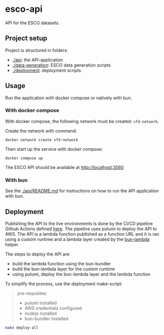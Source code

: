 # esco-api

API for the ESCO datasets.

## Project setup

Project is structured in folders:

- [./api](./api): the API-application
- [./data-generation](./data-generation): ESCO data generation scripts
- [./deployment](./deployment): deployment scripts

## Usage

Run the application with docker compose or natively with bun.

### With docker compose

With docker compose, the following network must be created: `vfd-network`.

Create the network with command:

```
docker network create vfd-network
```

Then start up the service with docker compose:

```
docker compose up
```

The ESCO API should be available at [http://localhost:3560](http://localhost:3560)

### With bun

See the [./api/README.md](./api/README.md) for instructions on how to run the API application with bun.

## Deployment

Publishing the API to the live environments is done by the CI/CD pipeline Github Actions defined [here](./.github/workflows/deployment.yml). The pipeline uses pulumi to deploy the API to AWS. The API is a lambda function published as a function URL and it is ran using a custom runtime and a lambda layer created by the [bun-lambda](https://github.com/oven-sh/bun/tree/main/packages/bun-lambda) helper.

The steps to deploy the API are:

- build the lambda function using the bun-bundler
- build the bun-lambda layer for the custom runtime
- using pulumi, deploy the bun-lambda layer and the lambda function

To simplify the process, use the deployment make-script:

> pre-requisites:
> - pulumi installed
> - AWS credentials configured
> - nodejs installed
> - bun-bundler installed

```bash
make deploy-all
```
